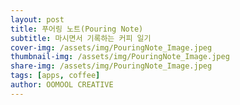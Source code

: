 ```yaml
---
layout: post
title: 푸어링 노트(Pouring Note)
subtitle: 마시면서 기록하는 커피 일기
cover-img: /assets/img/PouringNote_Image.jpeg
thumbnail-img: /assets/img/PouringNote_Image.jpeg
share-img: /assets/img/PouringNote_Image.jpeg
tags: [apps, coffee]
author: OOMOOL CREATIVE
---
```


